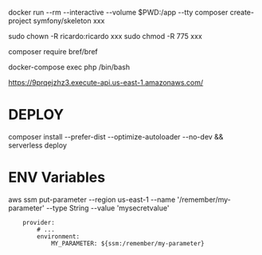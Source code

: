docker run --rm --interactive --volume $PWD:/app --tty composer create-project symfony/skeleton xxx

sudo chown -R ricardo:ricardo xxx
sudo chmod -R 775 xxx

composer require bref/bref

docker-compose exec php /bin/bash

https://9prqejzhz3.execute-api.us-east-1.amazonaws.com/


# DEPLOY
composer install --prefer-dist --optimize-autoloader --no-dev && serverless deploy

# ENV Variables
aws ssm put-parameter --region us-east-1 --name '/remember/my-parameter' --type String --value 'mysecretvalue'
```
    provider:
        # ...
        environment:
            MY_PARAMETER: ${ssm:/remember/my-parameter}
```
